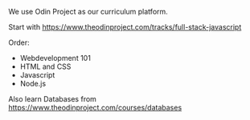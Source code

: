 We use Odin Project as our curriculum platform.

Start with
https://www.theodinproject.com/tracks/full-stack-javascript

Order: 

* Webdevelopment 101
* HTML and CSS
* Javascript
* Node.js

Also learn Databases from
https://www.theodinproject.com/courses/databases


